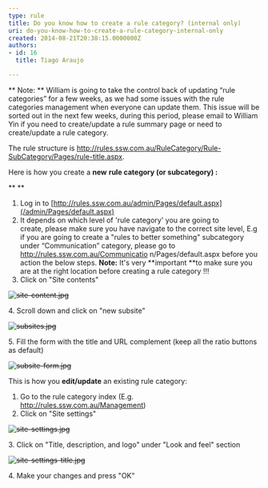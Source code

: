 ```yaml
---
type: rule
title: Do you know how to create a rule category? (internal only)
uri: do-you-know-how-to-create-a-rule-category-internal-only
created: 2014-08-21T20:38:15.0000000Z
authors:
- id: 16
  title: Tiago Araujo

---
```


 ** Note: **
William is going to take the control back of updating “rule categories” for a few weeks, as we had some issues with the rule categories management​ when everyone can update them. This issue will be sorted out in the next few weeks, during this period, please email to William Yin if you need to create/update a rule summary page or need to create/update a rule category.
​





The rule structure is http://rules.ssw.com.au/RuleCategory/Rule-SubCategory/Pages/rule-title.aspx.



Here is how you create a **new** **rule category (or subcategory) :**

**
**

 
1. Log in to [http://rules.ssw.com.au/admin/Pages/default.aspx](/admin/Pages/default.aspx)
2. It depends on which level of 'rule category' you are going to create, please make sure you have navigate to the correct site level, E.g if you are going to create a "rules to better something" subcategory under “Communication” category, please go to http://rules.ssw.com.au/Communicatio n/Pages/default.aspx before you action the below steps.
**Note:** It's very **important **to make sure you are at the right location before creating a rule category !!!
3. Click on "Site contents"
<dl class="image" style="text-decoration&#58;line-through;"><dt><img src="/PublishingImages/site-content.jpg" alt="site-content.jpg"> </dt></dl>
4. Scroll down and click on "new subsite"
<dl class="image" style="text-decoration&#58;line-through;"><dt> <img src="/PublishingImages/subsites.jpg" alt="subsites.jpg"> </dt></dl>
5. Fill the form with the title and URL complement (keep all the ratio buttons as default)
<dl class="image" style="text-decoration&#58;line-through;"><dt> <img src="/PublishingImages/subsite-form.jpg" alt="subsite-form.jpg"> </dt></dl>


This is how you **edit/update** an existing rule category:

1. Go to the rule category index (E.g. http://rules.ssw.com.au/Management)
2. Click on "Site settings"
<dl class="image" style="text-decoration&#58;line-through;"><dt> <img src="/PublishingImages/site-settings.jpg" alt="site-settings.jpg"> </dt></dl>
3. Click on "Title, description, and logo" under "Look and feel" section
<dl class="image" style="text-decoration&#58;line-through;"><dt> <img src="/PublishingImages/site-settings-title.jpg" alt="site-settings-title.jpg"> </dt></dl>
4. Make your changes and press "OK"


